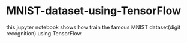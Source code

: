 # MNIST-dataset-using-TensorFlow
this jupyter notebook shows how train the famous MNIST dataset(digit recognition) using TensorFlow.

